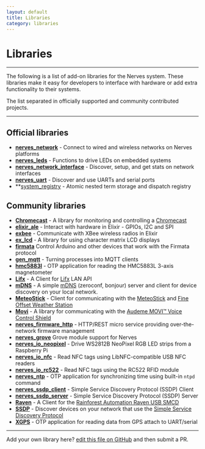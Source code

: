 ```yaml
---
layout: default
title: Libraries
category: libraries
---
```

# Libraries

<hr/>

The following is a list of add-on libraries for the Nerves
system. These libraries make it easy for developers to interface with
hardware or add extra functionality to their systems.

The list separated in officially supported and community contributed projects.

<hr/>

## <a id="core"></a>Official libraries

* **[nerves_network](https://github.com/nerves-project/nerves_network)** -
  Connect to wired and wireless networks on Nerves platforms
* **[nerves_leds](https://hex.pm/packages/nerves_leds)** -
  Functions to drive LEDs on embedded systems
* **[nerves_network_interface](https://hex.pm/packages/nerves_network_interface)** -
  Discover, setup, and get stats on network interfaces
* **[nerves_uart](https://hex.pm/packages/nerves_uart)** -
  Discover and use UARTs and serial ports
* **[system_registry](https://hex.pm/packages/system_registry) - Atomic nested term storage and dispatch registry

## <a id="thirdparty"></a>Community libraries

* **[Chromecast](https://hex.pm/packages/chromecast)** - A library for monitoring and controlling a [Chromecast](https://www.google.com/intl/en_us/chromecast/)
* **[elixir_ale](https://hex.pm/packages/elixir_ale)** - Interact
  with hardware in Elixir - GPIOs, I2C and SPI
* **[exbee](https://hex.pm/packages/exbee)** - Communicate with XBee wireless radios in Elixir
* **[ex_lcd](https://hex.pm/packages/ex_lcd)** - A library for using character matrix LCD displays
* **[firmata](https://hex.pm/packages/firmata)** Control Arduino and other devices that
  work with the Firmata protocol
* **[gen_mqtt](https://hex.pm/packages/gen_mqtt)** -
  Turning processes into MQTT clients
* **[hmc5883l](https://hex.pm/packages/hmc5883l)** - OTP application for reading
  the HMC5883L 3-axis magnetometer
* **[Lifx](https://hex.pm/packages/lifx)** - A Client for [Lifx](http://lifx.com/) LAN API
* **[mDNS](https://hex.pm/packages/mdns)** - A simple [mDNS](https://en.wikipedia.org/wiki/Multicast_DNS) (zeroconf, bonjour) server and client for device discovery on your local network.
* **[MeteoStick](https://hex.pm/packages/meteo_stick)** - Client for communicating with the [MeteoStick](http://www.smartbedded.com/wiki/index.php/Meteostick) and [Fine Offset Weather Station](http://www.ambientweather.com/amws1000array.html)
* **[Movi](https://hex.pm/packages/movi)** - A library for communicating with the [Audeme MOVI™ Voice Control Shield](http://www.audeme.com/movi.html)
* **[nerves_firmware_http](https://github.com/nerves-project/nerves_firmware_http)** -
  HTTP/REST micro service providing over-the-network firmware
  management
* **[nerves_grove](https://hex.pm/packages/nerves_grove)** Grove module support for Nerves
* **[nerves_io_neopixel](https://hex.pm/packages/nerves_io_neopixel)** -
  Drive WS2812B NeoPixel RGB LED strips from a Raspberry Pi
* **[nerves_io_nfc](https://hex.pm/packages/nerves_io_nfc)** -
  Read NFC tags using LibNFC-compatible USB NFC readers
* **[nerves_io_rc522](https://hex.pm/packages/nerves_io_rc522)** -
  Read NFC tags using the RC522 RFID module
* **[nerves_ntp](https://hex.pm/packages/nerves_ntp)** -
  OTP application for synchronizing time using built-in `ntpd` command
* **[nerves_ssdp_client](https://github.com/nerves-project/nerves_ssdp_client)** -
  Simple Service Discovery Protocol (SSDP) Client
* **[nerves_ssdp_server](https://github.com/nerves-project/nerves_ssdp_server)** -
  Simple Service Discovery Protocol (SSDP) Server
* **[Raven](https://hex.pm/packages/raven_smcd)** - A Client for the [Rainforest Automation Raven USB SMCD](https://rainforestautomation.com/rfa-z106-raven/)
* **[SSDP](https://hex.pm/packages/ssdp)** - Discover devices on your network that use the [Simple Service Discovery Protocol](https://en.wikipedia.org/wiki/Simple_Service_Discovery_Protocol)
* **[XGPS](https://hex.pm/packages/xgps)** -
  OTP application for reading data from GPS attach to UART/serial

<hr/>

Add your own library here?
[edit this file on GitHub](https://github.com/nerves-project/nerves-project.github.com/edit/master/libraries.md)
and then submit a PR.
